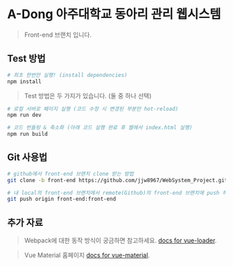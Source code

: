 # **A-Dong 아주대학교 동아리 관리 웹시스템**

> Front-end 브랜치 입니다.

## Test 방법
``` bash
# 최초 한번만 실행! (install dependencies)
npm install
```

> Test 방법은 두 가지가 있습니다. (둘 중 하나 선택)
``` bash
# 로컬 서버로 페이지 실행 (코드 수정 시 변경된 부분만 hot-reload)
npm run dev

# 코드 번들링 & 축소화 (아래 코드 실행 완료 후 웹에서 index.html 실행)
npm run build
```

## Git 사용법
``` bash
# github에서 front-end 브랜치 clone 받는 방법
git clone -b front-end https://github.com/jjw8967/WebSystem_Project.git

# 내 local의 front-end 브랜치에서 remote(Github)의 front-end 브랜치에 push 하는 방법
git push origin front-end:front-end
```

## 추가 자료
> Webpack에 대한 동작 방식이 궁금하면 참고하세요. [docs for vue-loader](https://vue-loader-v14.vuejs.org/kr/).

> Vue Material 홈페이지 [docs for vue-material](https://vuematerial.io/).
